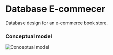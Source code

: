 # Database E-commecer
Database design for an e-commerce book store.

### Conceptual model

![Conceptual model](https://github.com/felipefrx/db_e-commerce/blob/main/models/modelo_conceitual.png)
